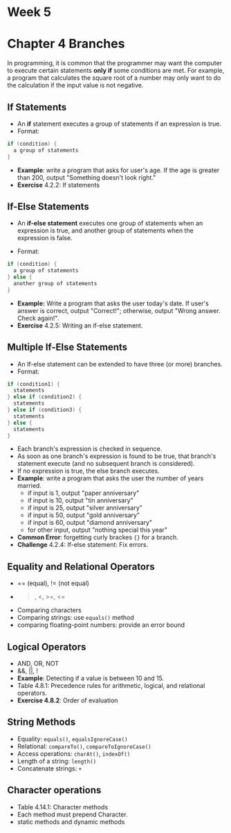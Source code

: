 # Week 5
# Chapter 4 Branches

In programming, it is common that the programmer may want the computer to execute certain statements **only if** some conditions are met. For example, a program that calculates the square root of a number may only want to do the calculation if the input value is not negative.

## If Statements
- An **if** statement executes a group of statements if an expression is true.
- Format: 
```java
if (condition) {
  a group of statements
}
```
- **Example**: write a program that asks for user's age. If the age is greater than 200, output "Something doesn't look right."
- **Exercise** 4.2.2: If statements 

## If-Else Statements
- An **if-else statement** executes one group of statements when an expression is true, and another group of statements when the expression is false.

- Format:
```java
if (condition) {
  a group of statements
} else {
  another group of statements
}
```
- **Example:** Write a program that asks the user today's date. If user's answer is correct, output "Correct!"; otherwise, output "Wrong answer. Check again!".
- **Exercise** 4.2.5: Writing an if-else statement.

## Multiple If-Else Statements
- An If-else statement can be extended to have three (or more) branches.
- Format:
```java
if (condition1) {
  statements
} else if (condition2) {
  statements
} else if (condition3) {
  statements
} else {
  statements
}
```
- Each branch's expression is checked in sequence.
- As soon as one branch's expression is found to be true, that branch's statement execute (and no subsequent branch is considered).
- If no expression is true, the else branch executes.
- **Example**: write a program that asks the user the number of years married.
  - if input is 1, output "paper anniversary"
  - if input is 10, output "tin anniversary"
  - if input is 25, output "silver anniversary"
  - if input is 50, output "gold anniversary"
  - if input is 60, output "diamond anniversary"
  - for other input, output "nothing special this year"
- **Common Error**: forgetting curly brackes `{}` for a branch.
- **Challenge** 4.2.4: If-else statement: Fix errors.

## Equality and Relational Operators
- == (equal), != (not equal)
- >, <, >=, <=
- Comparing characters
- Comparing strings: use `equals()` method
- comparing floating-point numbers: provide an error bound

## Logical Operators
- AND, OR, NOT
- &&, ||, !
- **Example**: Detecting if a value is between 10 and 15.
- Table 4.8.1: Precedence rules for arithmetic, logical, and relational operators.
- **Exercise 4.8.2**: Order of evaluation

## String Methods
- Equality: `equals()`, `equalsIgnoreCase()`
- Relational: `compareTo()`, `compareToIgnoreCase()`
- Access operations: `charAt()`, `indexOf()`
- Length of a string: `length()`
- Concatenate strings: `+`

## Character operations
- Table 4.14.1: Character methods
- Each method must prepend Character.
- static methods and dynamic methods


